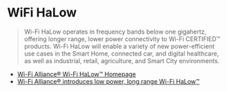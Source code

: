# WiFi HaLow

>Wi-Fi HaLow operates in frequency bands below one gigahertz, offering longer range, lower power connectivity to Wi-Fi CERTIFIED™ products. Wi-Fi HaLow will enable a variety of new power-efficient use cases in the Smart Home, connected car, and digital healthcare, as well as industrial, retail, agriculture, and Smart City environments.

- [Wi-Fi Alliance® Wi-Fi HaLow™ Homepage](http://www.wi-fi.org/discover-wi-fi/wi-fi-halow)
- [Wi-Fi Alliance® introduces low power, long range Wi-Fi HaLow™](https://www.wi-fi.org/news-events/newsroom/wi-fi-alliance-introduces-low-power-long-range-wi-fi-halow)
